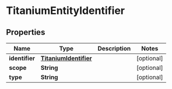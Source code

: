 

# TitaniumEntityIdentifier


## Properties

| Name | Type | Description | Notes |
|------------ | ------------- | ------------- | -------------|
|**identifier** | [**TitaniumIdentifier**](TitaniumIdentifier.md) |  |  [optional] |
|**scope** | **String** |  |  [optional] |
|**type** | **String** |  |  [optional] |



